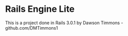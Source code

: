 # Rails Engine Lite

This is a project done in Rails 3.0.1 by Dawson Timmons - github.com/DMTimmons1
